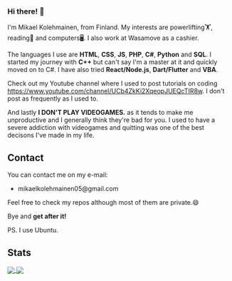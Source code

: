 ### Hi there! 💪

I'm Mikael Kolehmainen, from Finland. My interests are powerlifting🏋️, reading📘 and computers🖥️. I also work at Wasamove as a cashier.

The languages I use are **HTML**, **CSS**, **JS**, **PHP**, **C#**, **Python** and **SQL**. I started my journey with **C++** but can't say I'm a master at it and quickly moved on to C#. I have also tried **React/Node.js**, **Dart/Flutter** and **VBA**.

Check out my Youtube channel where I used to post tutorials on coding https://www.youtube.com/channel/UCb4ZkKi2XqeopJUEQcTIR8w. I don't post as frequently as I used to.

And lastly **I DON'T PLAY VIDEOGAMES.** as it tends to make me unproductive and I generally think they're bad for you. I used to have a severe addiction with videogames and quitting was one of the best decisons I've made in my life.

<h2 align="left">Contact</h2>

You can contact me on my e-mail:
<ul>
  <li>mikaelkolehmainen05@gmail.com</li>
</ul>

Feel free to check my repos although most of them are private.😄

Bye and **get after it!**

PS. I use Ubuntu.

<h2>Stats</h2>

<a href="https://github.com/anuraghazra/github-readme-stats">
  <img align="center" src="https://github-readme-stats.vercel.app/api?username=Mikael-Kolehmainen&count_private=true&bg_color=30,e96443,904e95&title_color=fff&text_color=fff&hide_border=true" />
</a>
<a href="https://github.com/anuraghazra/github-readme-stats">
  <img align="center" src="https://github-readme-stats.vercel.app/api/top-langs/?username=Mikael-Kolehmainen&count_private=true&langs_count=10&bg_color=30,e96443,904e95&hide_border=true&title_color=fff&text_color=fff&exclude_repo=Scoreboard" />

<!--
**Mikael-Kolehmainen/Mikael-Kolehmainen** is a ✨ _special_ ✨ repository because its `README.md` (this file) appears on your GitHub profile.

Here are some ideas to get you started:

- 🔭 I’m currently working on ...
- 🌱 I’m currently learning ...
- 👯 I’m looking to collaborate on ...
- 🤔 I’m looking for help with ...
- 💬 Ask me about ...
- 📫 How to reach me: ...
- 😄 Pronouns: ...
- ⚡ Fun fact: ...
-->

